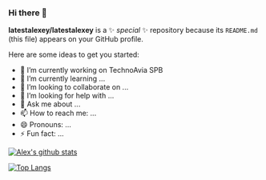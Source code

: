 ### Hi there 👋


**latestalexey/latestalexey** is a ✨ _special_ ✨ repository because its `README.md` (this file) appears on your GitHub profile.

Here are some ideas to get you started:

- 🔭 I’m currently working on TechnoAvia SPB
- 🌱 I’m currently learning ...
- 👯 I’m looking to collaborate on ...
- 🤔 I’m looking for help with ...
- 💬 Ask me about ...
- 📫 How to reach me: ...
- 😄 Pronouns: ...
- ⚡ Fun fact: ...


[![Alex's github stats](https://github-readme-stats.vercel.app/api?username=latestalexey&count_private=true&show_icons=true&theme=radical&hide_rank=false)](https://github.com/latestalexey/github-readme-stats)

[![Top Langs](https://github-readme-stats.vercel.app/api/top-langs/?username=latestalexey)](https://github.com/anuraghazra/github-readme-stats)
